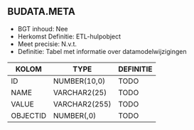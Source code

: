 ## BUDATA.META

                                                                                         
* BGT inhoud: Nee
* Herkomst Definitie: ETL-hulpobject
* Meet precisie: N.v.t.
* Definitie: Tabel met informatie over datamodelwijzigingen



                                      
|KOLOM                           	|TYPE          	|DEFINITIE|                                                           
|------                          	|----          	|-----    |                                                           
|ID                              	|NUMBER(10,0)  	|TODO|                                                                
|NAME                            	|VARCHAR2(25)  	|TODO|                                                                
|VALUE                          	|VARCHAR2(255) 	|TODO|                                                                
|OBJECTID                        	|NUMBER(,0)    	|TODO|                                                                

